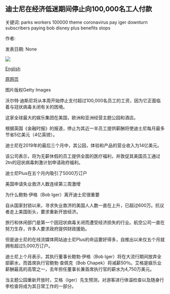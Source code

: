 ## 迪士尼在经济低迷期间停止向100,000名工人付款

关键词: parks workers 100000 theme coronavirus pay iger downturn subscribers paying bob disney plus benefits stops

作者: 

发表日期: None

![](https://ichef.bbci.co.uk/news/1024/branded_news/1739/production/_111854950_disneylandclosed.jpg)

[English](Disney%20stops%20paying%20100%2C000%20workers%20during%20downturn.md)

[原网页](https://www.bbc.com/news/business-52349729)

图片版权Getty Images

沃尔特·迪斯尼将从本周开始停止支付超过100,000名员工的工资，因为它正面临着与冠状病毒关闭有关的困境。

这家全球最大的娱乐集团在美国，欧洲和亚洲经营主题公园和酒店。

根据英国《金融时报》的报道，停止为其近一半员工提供薪酬将使迪士尼每月最多节省5亿美元（4亿英镑）。

迪士尼在2019年的最后三个月中，其公园，体验和产品的营业收入为14亿美元。

该公司表示，将为无薪休假的员工提供全面的医疗福利，并敦促其美国员工通过2tn的冠状病毒刺激计划申请政府福利。

迪士尼Plus在五个月内吸引了5000万订户

美国申请失业救济人数连续第三周激增

为什么鲍勃·伊格（Bob Iger）离开迪士尼很重要

自从国家封锁以来，寻求失业救济的美国人人数一直在上升，已超过600万。抗议者走上美国街头，要求重新开放经济。

旅行和休闲部门是第一个因冠状病毒关闭而遭受经济损失的行业。航空公司一直在努力生存，许多人要求政府提供财政援助。

但是迪士尼的在线流媒体网站迪士尼Plus的命运要好得多，自推出以来仅五个月就拥有超过5,000万订户。

迪士尼上个月表示，其执行董事长鲍勃·伊格（Bob Iger）将在大流行期间放弃全部薪水，而首席执行官鲍勃·查佩克（Bob Chapek）将减薪50％。艾格是娱乐业薪酬最高的高管之一，去年担任董事长兼首席执行官的薪水为4,750万美元。

当主题公园重新开放时，艾格（Iger）先生预测，对游客进行体温检查以及随身行李检查将成为其日常工作的一部分。